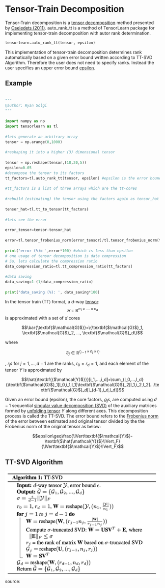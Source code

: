 # Tensor-Train Decomposition


Tensor-Train decomposition is a [tensor decomposition](https://en.wikipedia.org/wiki/Tensor_decomposition) method presented by [Oseledets (2011)](https://epubs.siam.org/doi/10.1137/090752286). auto_rank_tt is a method of TensorLearn package for implementing tensor-train decomposition with autor rank determination.

```python
tensorlearn.auto_rank_tt(tensor, epsilon)
```

This implementation of tensor-train decomposition determines rank automatically based on a given error bound written according to TT-SVD Algorithm. Therefore the user does not need to specify ranks. Instead the user specifies an upper error bound [epsilon](#epsilon-id). 

## Example

```python

"""
@author: Ryan Solgi
"""

import numpy as np
import tensorlearn as tl

#lets generate an arbitrary array 
tensor = np.arange(0,1000) 

#reshaping it into a higher (3) dimensional tensor

tensor = np.reshape(tensor,(10,20,5)) 
epsilon=0.05 
#decompose the tensor to its factors
tt_factors=tl.auto_rank_tt(tensor, epsilon) #epsilon is the error bound

#tt_factors is a list of three arrays which are the tt-cores

#rebuild (estimating) the tensor using the factors again as tensor_hat

tensor_hat=tl.tt_to_tensor(tt_factors)

#lets see the error

error_tensor=tensor-tensor_hat

error=tl.tensor_frobenius_norm(error_tensor)/tl.tensor_frobenius_norm(tensor)

print('error (%)= ',error*100) #which is less than epsilon
# one usage of tensor decomposition is data compression
# So, lets calculate the compression ratio
data_compression_ratio=tl.tt_compression_ratio(tt_factors)

#data saving
data_saving=1-(1/data_compression_ratio)

print('data_saving (%): ', data_saving*100)
```
In the tensor train (TT) format, a $d$-way [tensor](https://en.wikipedia.org/wiki/Tensor): $$\textbf{$\mathcal{Y}$} \in \mathbb{R}^{n_1\times .... \times n_d}$$ is approximated with a set of $d$ cores

$$\bar{\textbf{$\mathcal{G}$}}=\{\textbf{$\mathcal{G}$}_1, \textbf{$\mathcal{G}$}_2, ..., \textbf{$\mathcal{G}$}_d\}$$ 

where 

$$\textbf{$\mathcal{G}$}_j \in \mathbb{R}^{r_{j-1}\times n_j \times r_{j}}$$

, $r_js$ for $j=1,...,d-1$ are the ranks, $r_0=r_d=1$, and each element of the tensor $Y$ is approximated by

$$\hat{\textbf{{$\mathcal{Y}$}}}[i_1,...,i_d]=\sum_{l_0,...,l_d} {\textbf{$\mathcal{G}$}_1[l_0,i_1,l_1]\textbf{$\mathcal{G}$}_2[l_1,i_2,l_2]...\textbf{$\mathcal{G}$}_d[l_{d-1},i_d,l_d]}$$

Given an error bound (<a name="epsilon-id"></a>epsilon), the core factors, $g_js$, are computed using $d-1$ sequential [singular value decomposition (SVD)](https://en.wikipedia.org/wiki/Singular_value_decomposition) of the auxiliary matrices formed by [unfolding tensor](https://github.com/rmsolgi/TensorLearn#unfold-id) $Y$ along different axes. This decomposition process is called the TT-SVD. The error bound refers to the [Frobenius norm](https://mathworld.wolfram.com/FrobeniusNorm.html) of the error between estimated and original tensor divided by the the Frobenius norm of the original tensor as below:


$$epsilon\geq\frac{\lVert\textbf{$\mathcal{Y}$}-\textbf{$\hat{\mathcal{Y}}$}\lVert_F}{\lVert\textbf{$\mathcal{Y}$}\lVert_F}$$

## TT-SVD Algorithm

![](https://github.com/rmsolgi/TensorLearn/blob/main/Tensor-Train%20Decomposition/tt_svd_algorithm.png)
source: 

